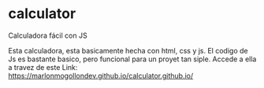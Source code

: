 # calculator
Calculadora fácil con JS

Esta calculadora, esta basicamente hecha con html, css y js. El codigo de Js es bastante basico, pero funcional para un proyet  tan siple.
Accede a ella a travez de este Link: https://marlonmogollondev.github.io/calculator.github.io/

